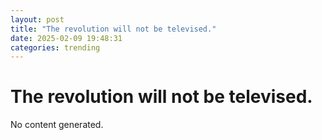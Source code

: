 ```yaml
---
layout: post
title: "The revolution will not be televised."
date: 2025-02-09 19:48:31
categories: trending
---
```


# The revolution will not be televised.

No content generated.
